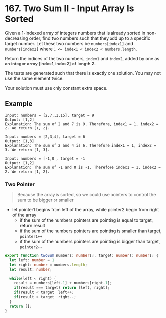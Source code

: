 # 167. Two Sum II - Input Array Is Sorted
Given a 1-indexed array of integers numbers that is already sorted in non-decreasing order, 
find two numbers such that they add up to a specific target number. Let these two numbers be `numbers[index1]` and `numbers[index2]` 
where `1 <= index1 < index2 < numbers.length`.

Return the indices of the two numbers, `index1` and `index2`, added by one as an integer array [index1, index2] of length 2.

The tests are generated such that there is exactly one solution. You may not use the same element twice.

Your solution must use only constant extra space.


## Example
```
Input: numbers = [2,7,11,15], target = 9
Output: [1,2]
Explanation: The sum of 2 and 7 is 9. Therefore, index1 = 1, index2 = 2. We return [1, 2].
```

```
Input: numbers = [2,3,4], target = 6
Output: [1,3]
Explanation: The sum of 2 and 4 is 6. Therefore index1 = 1, index2 = 3. We return [1, 3].
```

```
Input: numbers = [-1,0], target = -1
Output: [1,2]
Explanation: The sum of -1 and 0 is -1. Therefore index1 = 1, index2 = 2. We return [1, 2].
```

### Two Pointer
> Because the array is sorted, so we could use pointers to control the sum to be bigger or smaller

* let pointer1 begins from left of the array, while pointer2 begin from right of the array
  * if the sum of the numbers pointers are pointing is equal to target, return result
  * if the sum of the numbers pointers are pointing is smaller than target, `pointer1++`
  * if the sum of the numbers pointers are pointing is bigger than target, `pointer2--`

```ts
export function twoSum(numbers: number[], target: number): number[] {
  let left: number = 1;
  let right: number = numbers.length;
  let result: number;

  while(left < right) {
    result = numbers[left-1] + numbers[right-1];
    if(result === target) return [left, right];
    if(result < target) left++;
    if(result > target) right--;
  }
  return [];
}
```

